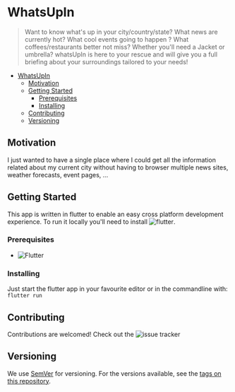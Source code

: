 # WhatsUpIn

> Want to know what's up in your city/country/state? What news are currently hot? What cool events going to happen ?
> What coffees/restaurants better not miss? Whether you'll need a Jacket or umbrella?
> whatsUpIn is here to your rescue and will give you a full briefing about your surroundings tailored to your needs!

- [WhatsUpIn](#whatsupin)
  - [Motivation](#motivation)
  - [Getting Started](#getting-started)
    - [Prerequisites](#prerequisites)
    - [Installing](#installing)
  - [Contributing](#contributing)
  - [Versioning](#versioning)

## Motivation

I just wanted to have a single place where I could get all the information related about my current city
without having to browser multiple news sites, weather forecasts, event pages, ...

## Getting Started

This app is written in flutter to enable an easy cross platform development experience.
To run it locally you'll need to install ![flutter](flutter.dev/).

### Prerequisites

- ![Flutter](Flutter.dev/)

### Installing

Just start the flutter app in your favourite editor or in the commandline with: `flutter run`

<!-- 
TODO
## Running the tests

Explain how to run the automated tests for this system -->

## Contributing

Contributions are welcomed!
Check out the ![issue tracker](https://github.com/daniel-vera-g/whatsUpIn/issues)

## Versioning

We use [SemVer](http://semver.org/) for versioning. For the versions available, see the [tags on this repository](https://github.com/daniel-vera-g/whatsUpIn/releases).